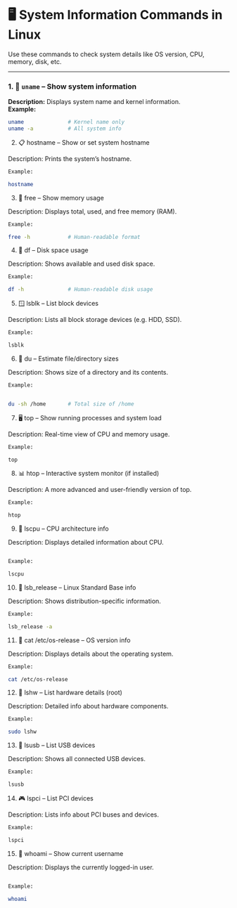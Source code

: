 
# 🖥️ System Information Commands in Linux

Use these commands to check system details like OS version, CPU, memory, disk, etc.

---

### 1. 🧾 `uname` – Show system information  
**Description:** Displays system name and kernel information.  
**Example:**  
```bash
uname              # Kernel name only
uname -a           # All system info


```

2. 📋 hostname – Show or set system hostname

Description: Prints the system’s hostname.

```bash
Example:

hostname
```

3. 🧠 free – Show memory usage

Description: Displays total, used, and free memory (RAM).

```bash
Example:

free -h            # Human-readable format

```

4. 💽 df – Disk space usage

Description: Shows available and used disk space.
```bash
Example:

df -h              # Human-readable disk usage

```

5. 🪟 lsblk – List block devices

Description: Lists all block storage devices (e.g. HDD, SSD).
```bash
Example:

lsblk

```

6. 💾 du – Estimate file/directory sizes

Description: Shows size of a directory and its contents.

```bash
Example:


du -sh /home       # Total size of /home

```

7. 🖥️ top – Show running processes and system load

Description: Real-time view of CPU and memory usage.
```bash
Example:

top

```

8. 📊 htop – Interactive system monitor (if installed)

Description: A more advanced and user-friendly version of top.

```bash
Example:

htop

```

9. 🧮 lscpu – CPU architecture info

Description: Displays detailed information about CPU.
```bash

Example:

lscpu

```

10. 🧰 lsb_release – Linux Standard Base info

Description: Shows distribution-specific information.

```bash
Example:

lsb_release -a

```

11. 📄 cat /etc/os-release – OS version info

Description: Displays details about the operating system.

```bash
Example:

cat /etc/os-release

```

12. 🧩 lshw – List hardware details (root)

Description: Detailed info about hardware components.

```bash
Example:

sudo lshw


```

13. 🔌 lsusb – List USB devices

Description: Shows all connected USB devices.

```bash
Example:

lsusb

```

14. 🎮 lspci – List PCI devices

Description: Lists info about PCI buses and devices.

```bash
Example:

lspci
```

15. 🔎 whoami – Show current username

Description: Displays the currently logged-in user.
```bash

Example:

whoami
```
